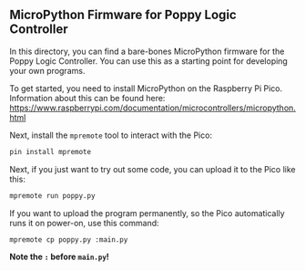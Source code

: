 MicroPython Firmware for Poppy Logic Controller
-----------------------------------------------
In this directory, you can find a bare-bones MicroPython firmware for the Poppy
Logic Controller.  You can use this as a starting point for developing your own
programs.

To get started, you need to install MicroPython on the Raspberry Pi Pico.
Information about this can be found here:
<https://www.raspberrypi.com/documentation/microcontrollers/micropython.html>

Next, install the `mpremote` tool to interact with the Pico:

```bash
pin install mpremote
```

Next, if you just want to try out some code, you can upload it to the Pico like
this:

```bash
mpremote run poppy.py
```

If you want to upload the program permanently, so the Pico automatically runs
it on power-on, use this command:

```bash
mpremote cp poppy.py :main.py
```

**Note the `:` before `main.py`!**

